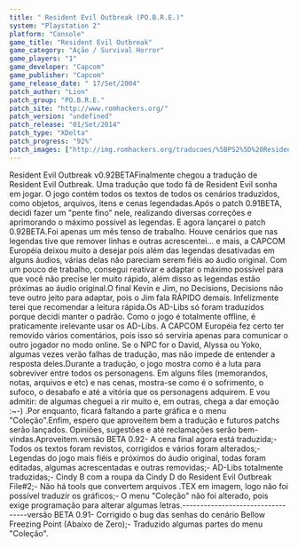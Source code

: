 ```yaml
---
title: " Resident Evil Outbreak (PO.B.R.E.)"
system: "Playstation 2"
platform: "Console"
game_title: "Resident Evil Outbreak"
game_category: "Ação / Survival Horror"
game_players: "1"
game_developer: "Capcom"
game_publisher: "Capcom"
game_release_date: " 17/Set/2004"
patch_author: "Lion"
patch_group: "PO.B.R.E."
patch_site: "http://www.romhackers.org/"
patch_version: "undefined"
patch_release: "01/Set/2014"
patch_type: "XDelta"
patch_progress: "92%"
patch_images: ["http://img.romhackers.org/traducoes/%5BPS2%5D%20Resident_Evil_Outbreak_Logo.jpg","http://img.romhackers.org/traducoes/%5BPS2%5D%20Resident_Evil_Outbreak%20-%20POBRE%20-%200.png","http://img.romhackers.org/traducoes/%5BPS2%5D%20Resident%20Evil%20Outbreak%20-%20POBRE%20-%201.png","http://img.romhackers.org/traducoes/%5BPS2%5D%20Resident%20Evil%20Outbreak%20-%20POBRE%20-%202.png"]
---
```

Resident Evil Outbreak v0.92BETAFinalmente chegou a tradução de Resident Evil Outbreak. Uma tradução que todo fã de Resident Evil sonha em jogar. O jogo contém todos os textos de todos os cenários traduzidos, como objetos, arquivos, itens e cenas legendadas.Após o patch 0.91BETA, decidi fazer um "pente fino" nele, realizando diversas correções e aprimorando o máximo possível as legendas. E agora lançarei o patch 0.92BETA.Foi apenas um mês tenso de trabalho. Houve cenários que nas legendas tive que remover linhas e outras acrescentei... e mais, a CAPCOM Européia deixou muito a desejar pois além das legendas desativadas em alguns áudios, várias delas não pareciam serem fiéis ao áudio original. Com um pouco de trabalho, consegui reativar e adaptar o máximo possível para que você não precise ler muito rápido, além disso as legendas estão próximas ao áudio original.O final Kevin e Jim, no Decisions, Decisions não teve outro jeito para adaptar, pois o Jim fala RÁPIDO demais. Infelizmente terei que recomendar a leitura rápida.Os AD-Libs só foram traduzidos porque decidi manter o padrão. Como o jogo é totalmente offline, é praticamente irelevante usar os AD-Libs. A CAPCOM Européia fez certo ter removido vários comentários, pois isso só serviria apenas para comunicar o outro jogador no modo online. Se o NPC for o David, Alyssa ou Yoko, algumas vezes verão falhas de tradução, mas não impede de entender a resposta deles.Durante a tradução, o jogo mostra como é a luta para sobreviver entre todos os personagens. Em alguns files (memorandos, notas, arquivos e etc) e nas cenas, mostra-se como é o sofrimento, o sufoco, o desabafo e até a vitória que os personagens adquirem. E vou admitir: de algumas cheguei a rir muito e, em outras, chega a dar emoção :~-) .Por enquanto, ficará faltando a parte gráfica e o menu "Coleção".Enfim, espero que aproveitem bem a tradução e futuros patchs serão lançados. Opiniões, sugestões e até reclamações serão bem-vindas.Aproveitem.versão BETA 0.92- A cena final agora está traduzida;- Todos os textos foram revistos, corrigidos e vários foram alterados;- Legendas do jogo mais fiéis e próximos do áudio original, todas foram editadas,   algumas acrescentadas e outras removidas;- AD-Libs totalmente traduzidas;- Cindy B com a roupa da Cindy D do Resident Evil Outbreak File#2;- Não há tools que convertem arquivos .TEX em imagem, logo não foi possível traduzir  os gráficos;- O menu "Coleção" não foi alterado, pois exige programação para alterar algumas letras.----------------------------------versão BETA 0.91- Corrigido o bug das senhas do cenário Bellow Freezing Point (Abaixo de Zero);- Traduzido algumas partes do menu "Coleção".